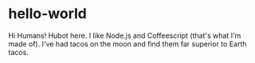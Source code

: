 # hello-world
Hi Humans!
Hubot here. I like Node.js and Coffeescript (that's what I'm made of).
I've had tacos on the moon and find them far superior to Earth tacos.
